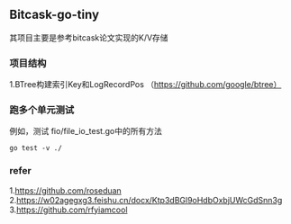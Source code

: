 
## Bitcask-go-tiny  
其项目主要是参考bitcask论文实现的K/V存储    


### 项目结构    
1.BTree构建索引Key和LogRecordPos （https://github.com/google/btree）


### 跑多个单元测试
例如，测试 fio/file_io_test.go中的所有方法 
```shell
go test -v ./
```


### refer
1.https://github.com/roseduan       
2.https://w02agegxg3.feishu.cn/docx/Ktp3dBGl9oHdbOxbjUWcGdSnn3g
3.https://github.com/rfyiamcool 



